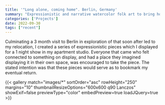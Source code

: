 ```yaml
---
title: '"Long alone, coming home". Berlin, Germany'
summary: "Expressionistic and narrative watercolor folk art to bring home with you. The last time I painted alone."
categories: ['Projects']
date: 2022-09-30
tags: ["recent"]
---
```


Culminating a 3 month visit to Berlin in exploration of that soon after led to my relocation, I created a series of expressionistic pieces which I displayed for a 1 night show in my apartment studio. Everyone that came who felt connected to something on display, and had a place they imagined displaying it in their own space, was encouraged to take the piece. The stated intention was that these pieces would serve as to bookmark my eventual return.

{{< gallery match="images/*" sortOrder="asc" rowHeight="250" margins="10" thumbnailResizeOptions="600x600 q90 Lanczos" showExif=false previewType="color" embedPreview=true loadJQuery=true >}}
